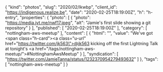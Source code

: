 {
  "kind": "photos",
  "slug": "2020/02/lkwbp",
  "client_id": "https://indigenous.realize.be",
  "date": "2020-02-25T18:19:00Z",
  "h": "h-entry",
  "properties": {
    "photo": [
      {
        "photo": "https://media.jvt.me/nwf17.jpeg",
        "alt": "Jamie's first slide showing a git repository"
      }
    ],
    "published": [
      "2020-02-25T18:19:00Z"
    ],
    "category": [
      "nottingham-aws-meetup"
    ],
    "content": [
      {
        "html": "",
        "value": "We've got <span class=\"h-card\"><a class=\"u-url\" href=\"https://twitter.com/jk563\">@jk563</a></span> kicking off the first Lightning Talk at tonight's <a href=\"/tags/nottingham-aws-meetup/\">#NottinghamAwsMeetup</a>"
      }
    ],
    "syndication": [
      "https://twitter.com/JamieTanna/status/1232370954279493632"
    ]
  },
  "tags": [
    "nottingham-aws-meetup"
  ]
}
